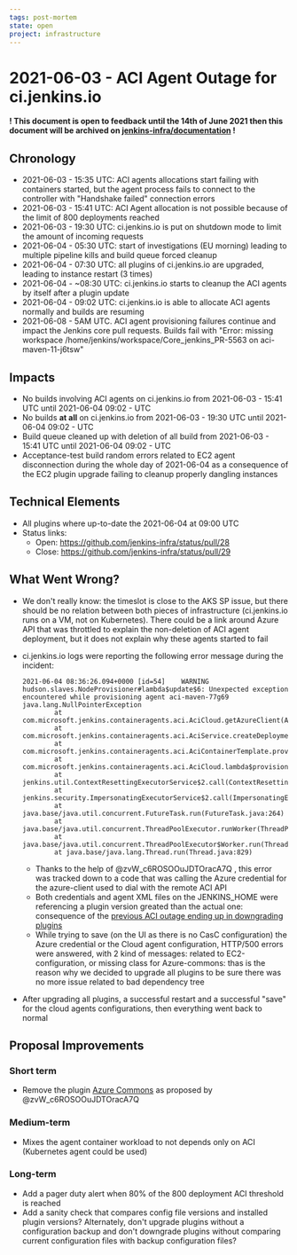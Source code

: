 ```yaml
---
tags: post-mortem
state: open
project: infrastructure
---
```

<!-- markdownlint-disable MD013 -->

# 2021-06-03 - ACI Agent Outage for ci.jenkins.io

**! This document is open to feedback until the 14th of June 2021 then this document will be archived on [jenkins-infra/documentation](https://github.com/jenkins-infra/documentation) !**

## Chronology

* 2021-06-03 - 15:35 UTC: ACI agents allocations start failing with containers started, but the agent process fails to connect to the controller with "Handshake failed" connection errors
* 2021-06-03 - 15:41 UTC: ACI Agent allocation is not possible because of the limit of 800 deployments reached
* 2021-06-03 - 19:30 UTC: ci.jenkins.io is put on shutdown mode to limit the amount of incoming requests
* 2021-06-04 - 05:30 UTC: start of investigations (EU morning) leading to multiple pipeline kills and build queue forced cleanup
* 2021-06-04 - 07:30 UTC: all plugins of ci.jenkins.io are upgraded, leading to instance restart (3 times)
* 2021-06-04 - ~08:30 UTC: ci.jenkins.io starts to cleanup the ACI agents by itself after a plugin update
* 2021-06-04 - 09:02 UTC: ci.jenkins.io is able to allocate ACI agents normally and builds are resuming
* 2021-06-08 - 5AM UTC. ACI agent provisioning failures continue and impact the Jenkins core pull requests. Builds fail with "Error: missing workspace /home/jenkins/workspace/Core_jenkins_PR-5563 on aci-maven-11-j6tsw"

## Impacts

* No builds involving ACI agents on ci.jenkins.io from 2021-06-03 - 15:41 UTC until 2021-06-04 09:02 - UTC
* No builds **at all** on ci.jenkins.io from 2021-06-03 - 19:30 UTC until 2021-06-04 09:02 - UTC
* Build queue cleaned up with deletion of all build from 2021-06-03 - 15:41 UTC until 2021-06-04 09:02 - UTC
* Acceptance-test build random errors related to EC2 agent disconnection during the whole day of 2021-06-04 as a consequence of the EC2 plugin upgrade failing to cleanup properly dangling instances

## Technical Elements

* All plugins where up-to-date the 2021-06-04 at 09:00 UTC
* Status links:
  * Open: <https://github.com/jenkins-infra/status/pull/28>
  * Close: <https://github.com/jenkins-infra/status/pull/29>

## What Went Wrong?

* We don't really know: the timeslot is close to the AKS SP issue, but there should be no relation between both pieces of infrastructure (ci.jenkins.io runs on a VM, not on Kubernetes). There could be a link around Azure API that was throttled to explain the non-deletion of ACI agent deployment, but it does not explain why these agents started to fail
* ci.jenkins.io logs were reporting the following error message during the incident:

    ```text
    2021-06-04 08:36:26.094+0000 [id=54]    WARNING hudson.slaves.NodeProvisioner#lambda$update$6: Unexpected exception encountered while provisioning agent aci-maven-77g69
    java.lang.NullPointerException
            at com.microsoft.jenkins.containeragents.aci.AciCloud.getAzureClient(AciCloud.java:83)
            at com.microsoft.jenkins.containeragents.aci.AciService.createDeployment(AciService.java:52)
            at com.microsoft.jenkins.containeragents.aci.AciContainerTemplate.provisionAgents(AciContainerTemplate.java:128)
            at com.microsoft.jenkins.containeragents.aci.AciCloud.lambda$provision$1(AciCloud.java:109)
            at jenkins.util.ContextResettingExecutorService$2.call(ContextResettingExecutorService.java:46)
            at jenkins.security.ImpersonatingExecutorService$2.call(ImpersonatingExecutorService.java:80)
            at java.base/java.util.concurrent.FutureTask.run(FutureTask.java:264)
            at java.base/java.util.concurrent.ThreadPoolExecutor.runWorker(ThreadPoolExecutor.java:1128)
            at java.base/java.util.concurrent.ThreadPoolExecutor$Worker.run(ThreadPoolExecutor.java:628)
            at java.base/java.lang.Thread.run(Thread.java:829)
    ```

  * Thanks to the help of @zvW_c6ROSOOuJDTOracA7Q , this error was tracked down to a code that was calling the Azure credential for the azure-client used to dial with the remote ACI API
  * Both credentials and agent XML files on the JENKINS_HOME were referencing a plugin version greated than the actual one: consequence of the [previous ACI outage ending up in downgrading plugins](https://hackmd.io/XBFjAgkFQ1mjiKPnsW2EXw)
  * While trying to save (on the UI as there is no CasC configuration) the Azure credential or the Cloud agent configuration, HTTP/500 errors were answered, with 2 kind of messages: related to EC2-configuration, or missing class for Azure-commons: thas is the reason why we decided to upgrade all plugins to be sure there was no more issue related to bad dependency tree
* After upgrading all plugins, a successful restart and a successful "save" for the cloud agents configurations, then everything went back to normal

## Proposal Improvements

### Short term

* Remove the plugin [Azure Commons](https://plugins.jenkins.io/azure-commons/) as proposed by @zvW_c6ROSOOuJDTOracA7Q

### Medium-term

* Mixes the agent container workload to not depends only on ACI (Kubernetes agent could be used)

### Long-term

* Add a pager duty alert when 80% of the 800 deployment ACI threshold is reached
* Add a sanity check that compares config file versions and installed plugin versions?  Alternately, don't upgrade plugins without a configuration backup and don't downgrade plugins without comparing current configuration files with backup configuration files?
